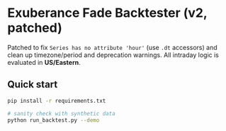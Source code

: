 # Exuberance Fade Backtester (v2, patched)

Patched to fix `Series has no attribute 'hour'` (use `.dt` accessors) and clean up
timezone/period and deprecation warnings. All intraday logic is evaluated in **US/Eastern**.

## Quick start
```bash
pip install -r requirements.txt

# sanity check with synthetic data
python run_backtest.py --demo
```
